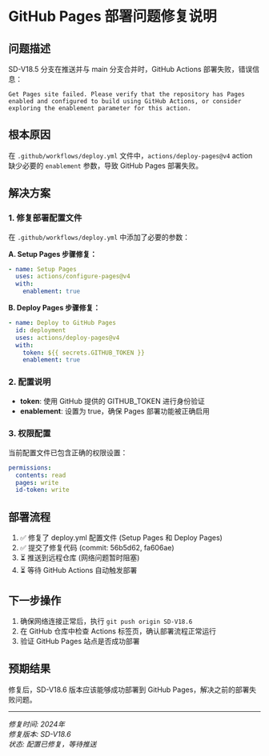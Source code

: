# GitHub Pages 部署问题修复说明

## 问题描述
SD-V18.5 分支在推送并与 main 分支合并时，GitHub Actions 部署失败，错误信息：
```
Get Pages site failed. Please verify that the repository has Pages enabled and configured to build using GitHub Actions, or consider exploring the enablement parameter for this action.
```

## 根本原因
在 `.github/workflows/deploy.yml` 文件中，`actions/deploy-pages@v4` action 缺少必要的 `enablement` 参数，导致 GitHub Pages 部署失败。

## 解决方案

### 1. 修复部署配置文件
在 `.github/workflows/deploy.yml` 中添加了必要的参数：

**A. Setup Pages 步骤修复：**
```yaml
- name: Setup Pages
  uses: actions/configure-pages@v4
  with:
    enablement: true
```

**B. Deploy Pages 步骤修复：**
```yaml
- name: Deploy to GitHub Pages
  id: deployment
  uses: actions/deploy-pages@v4
  with:
    token: ${{ secrets.GITHUB_TOKEN }}
    enablement: true
```

### 2. 配置说明
- **token**: 使用 GitHub 提供的 GITHUB_TOKEN 进行身份验证
- **enablement**: 设置为 true，确保 Pages 部署功能被正确启用

### 3. 权限配置
当前配置文件已包含正确的权限设置：
```yaml
permissions:
  contents: read
  pages: write
  id-token: write
```

## 部署流程
1. ✅ 修复了 deploy.yml 配置文件 (Setup Pages 和 Deploy Pages)
2. ✅ 提交了修复代码 (commit: 56b5d62, fa606ae)
3. ⏳ 推送到远程仓库 (网络问题暂时阻塞)
4. ⏳ 等待 GitHub Actions 自动触发部署

## 下一步操作
1. 确保网络连接正常后，执行 `git push origin SD-V18.6`
2. 在 GitHub 仓库中检查 Actions 标签页，确认部署流程正常运行
3. 验证 GitHub Pages 站点是否成功部署

## 预期结果
修复后，SD-V18.6 版本应该能够成功部署到 GitHub Pages，解决之前的部署失败问题。

---
*修复时间: 2024年*  
*修复版本: SD-V18.6*  
*状态: 配置已修复，等待推送*
